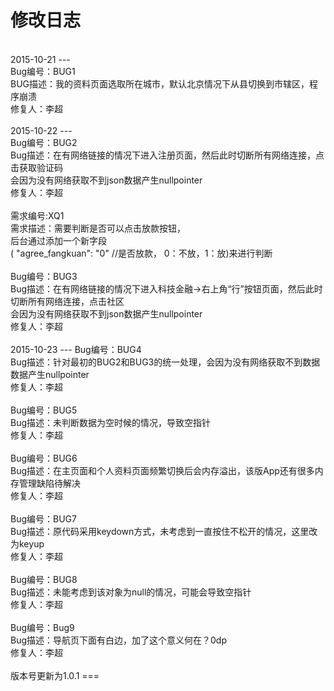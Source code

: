 修改日志
===
<br>
2015-10-21
---
<br>
Bug编号：BUG1<br>
BUG描述：我的资料页面选取所在城市，默认北京情况下从县切换到市辖区，程序崩溃<br>
修复人：李超<br>
<br>
2015-10-22
---
<br>
Bug编号：BUG2<br>
Bug描述：在有网络链接的情况下进入注册页面，然后此时切断所有网络连接，点击获取验证码<br>
会因为没有网络获取不到json数据产生nullpointer<br>
修复人：李超<br>
<br>
需求编号:XQ1<br>
需求描述：需要判断是否可以点击放款按钮，<br>
后台通过添加一个新字段<br>
( "agree_fangkuan": "0" //是否放款， 0：不放，1：放)来进行判断<br>
<br>
Bug编号：BUG3<br>
Bug描述：在有网络链接的情况下进入科技金融→右上角“行”按钮页面，然后此时切断所有网络连接，点击社区<br>
会因为没有网络获取不到json数据产生nullpointer<br>
修复人：李超<br>
<br>
2015-10-23
---
 Bug编号：BUG4<br>
 Bug描述：针对最初的BUG2和BUG3的统一处理，会因为没有网络获取不到数据数据产生nullpointer<br>
 修复人：李超<br>
<br>
Bug编号：BUG5<br>
Bug描述：未判断数据为空时候的情况，导致空指针<br>
修复人：李超<br>
<br>
Bug编号：BUG6<br>
Bug描述：在主页面和个人资料页面频繁切换后会内存溢出，该版App还有很多内存管理缺陷待解决<br>
修复人：李超<br>
<br>
Bug编号：BUG7<br>
Bug描述：原代码采用keydown方式，未考虑到一直按住不松开的情况，这里改为keyup<br>
修复人：李超<br>
<br>
Bug编号：BUG8<br>
Bug描述：未能考虑到该对象为null的情况，可能会导致空指针<br>
修复人：李超<br>
<br>
Bug编号：Bug9<br>
Bug描述：导航页下面有白边，加了这个意义何在？0dp<br>
修复人：李超<br>
<br>
版本号更新为1.0.1
===



